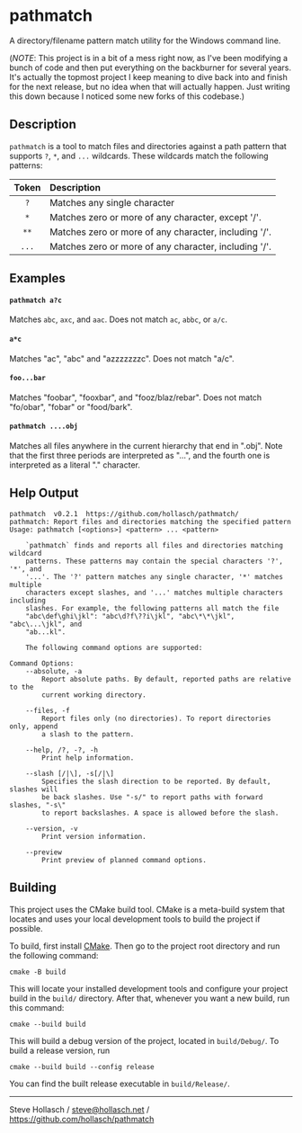 pathmatch
====================================================================================================

A directory/filename pattern match utility for the Windows command line.

(*NOTE*: This project is in a bit of a mess right now, as I've been modifying a bunch of code and
then put everything on the backburner for several years. It's actually the topmost project I keep
meaning to dive back into and finish for the next release, but no idea when that will actually
happen. Just writing this down because I noticed some new forks of this codebase.)


Description
------------
`pathmatch` is a tool to match files and directories against a path pattern that supports `?`, `*`,
and `...` wildcards. These wildcards match the following patterns:

| Token | Description
|:-----:|:---------------------------------------------------------
| `?`   | Matches any single character
| `*`   | Matches zero or more of any character, except '/'.
| `**`  | Matches zero or more of any character, including '/'.
| `...` | Matches zero or more of any character, including '/'.


Examples
---------

#### `pathmatch a?c`
  Matches `abc`, `axc`, and `aac`. Does not match `ac`, `abbc`, or `a/c`.

#### `a*c`
  Matches "ac", "abc" and "azzzzzzzc". Does not match "a/c".

#### `foo...bar`
  Matches "foobar", "fooxbar", and "fooz/blaz/rebar". Does not match "fo/obar", "fobar" or
  "food/bark".

#### `pathmatch ....obj`
  Matches all files anywhere in the current hierarchy that end in ".obj". Note that the first three
  periods are interpreted as "...", and the fourth one is interpreted as a literal "." character.


Help Output
------------
```
pathmatch  v0.2.1  https://github.com/hollasch/pathmatch/
pathmatch: Report files and directories matching the specified pattern
Usage: pathmatch [<options>] <pattern> ... <pattern>

    `pathmatch` finds and reports all files and directories matching wildcard
    patterns. These patterns may contain the special characters '?', '*', and
    '...'. The '?' pattern matches any single character, '*' matches multiple
    characters except slashes, and '...' matches multiple characters including
    slashes. For example, the following patterns all match the file
    "abc\def\ghi\jkl": "abc\d?f\??i\jkl", "abc\*\*\jkl", "abc\...\jkl", and
    "ab...kl".

    The following command options are supported:

Command Options:
    --absolute, -a
        Report absolute paths. By default, reported paths are relative to the
        current working directory.

    --files, -f
        Report files only (no directories). To report directories only, append
        a slash to the pattern.

    --help, /?, -?, -h
        Print help information.

    --slash [/|\], -s[/|\]
        Specifies the slash direction to be reported. By default, slashes will
        be back slashes. Use "-s/" to report paths with forward slashes, "-s\"
        to report backslashes. A space is allowed before the slash.

    --version, -v
        Print version information.

    --preview
        Print preview of planned command options.
```


Building
---------
This project uses the CMake build tool. CMake is a meta-build system that locates and uses your
local development tools to build the project if possible.

To build, first install [CMake][]. Then go to the project root directory and run the following
command:

    cmake -B build

This will locate your installed development tools and configure your project build in the `build/`
directory. After that, whenever you want a new build, run this command:

    cmake --build build

This will build a debug version of the project, located in `build/Debug/`. To build a release
version, run

    cmake --build build --config release

You can find the built release executable in `build/Release/`.


----
Steve Hollasch  /  steve@hollasch.net  /  https://github.com/hollasch/pathmatch



[CMake]: https://cmake.org/
